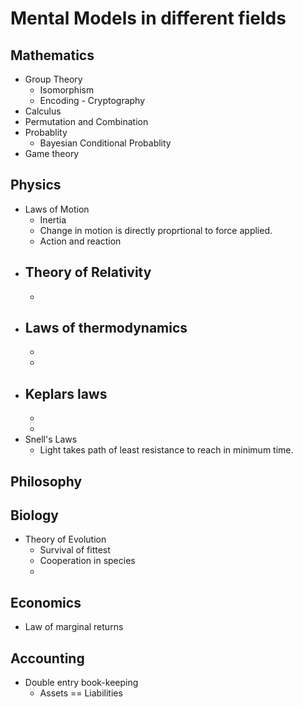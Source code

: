 # Mental Models in different fields

## Mathematics

- Group Theory
  - Isomorphism
  - Encoding - Cryptography
- Calculus
- Permutation and Combination
- Probablity 
  - Bayesian Conditional Probablity
- Game theory

## Physics

- Laws of Motion
  - Inertia
  - Change in motion is directly proprtional to force applied.
  - Action and reaction
- Theory of Relativity
  -
  -
- Laws of thermodynamics
  -
  -
  -
- Keplars laws
  -
  -
  -
- Snell's Laws 
  - Light takes path of least resistance to reach in minimum time.


## Philosophy

## Biology

- Theory of Evolution 
  - Survival of fittest
  - Cooperation in species
  - 

## Economics

- Law of marginal returns

## Accounting
- Double entry book-keeping
  - Assets == Liabilities 

